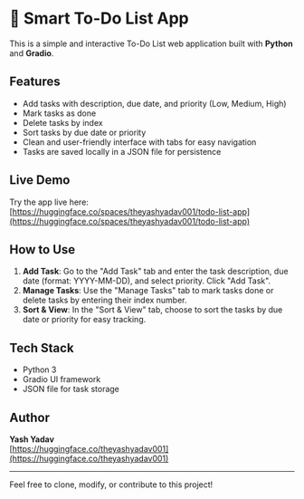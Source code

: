 # 📝 Smart To-Do List App

This is a simple and interactive To-Do List web application built with **Python** and **Gradio**.

## Features

- Add tasks with description, due date, and priority (Low, Medium, High)  
- Mark tasks as done  
- Delete tasks by index  
- Sort tasks by due date or priority  
- Clean and user-friendly interface with tabs for easy navigation  
- Tasks are saved locally in a JSON file for persistence  

## Live Demo

Try the app live here:  
[https://huggingface.co/spaces/theyashyadav001/todo-list-app](https://huggingface.co/spaces/theyashyadav001/todo-list-app)

## How to Use

1. **Add Task**: Go to the "Add Task" tab and enter the task description, due date (format: YYYY-MM-DD), and select priority. Click "Add Task".  
2. **Manage Tasks**: Use the "Manage Tasks" tab to mark tasks done or delete tasks by entering their index number.  
3. **Sort & View**: In the "Sort & View" tab, choose to sort the tasks by due date or priority for easy tracking.

## Tech Stack

- Python 3  
- Gradio UI framework  
- JSON file for task storage

## Author

**Yash Yadav**  
[https://huggingface.co/theyashyadav001](https://huggingface.co/theyashyadav001)

---

Feel free to clone, modify, or contribute to this project!
